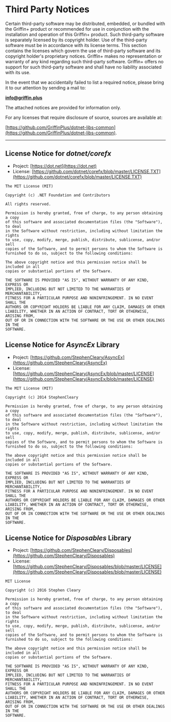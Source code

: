 # Third Party Notices

Certain third-party software may be distributed, embedded, or bundled with the Griffin+ product or
recommended for use in conjunction with the installation and operation of this Griffin+ product. Such
third-party software is separately licensed by its copyright holder. Use of the third-party software must be in
accordance with its license terms. This section contains the licenses which govern the use of third-party
software and its copyright holder's proprietary notices. Griffin+ makes no representation or warranty of
any kind regarding such third-party software. Griffin+ offers no support for such third-party software and
shall have no liability associated with its use. 

In the event that we accidentally failed to list a required notice, please bring it to our attention by sending a
mail to:

**info@griffin.plus**

The attached notices are provided for information only.

For any licenses that require disclosure of source, sources are available at:

[https://github.com/GriffinPlus/dotnet-libs-common](https://github.com/GriffinPlus/dotnet-libs-common).

-----------------------------------------------------------------------------------------------------------------------

## License Notice for *dotnet/corefx*

- Project: [https://dot.net](https://dot.net)
- License: [https://github.com/dotnet/corefx/blob/master/LICENSE.TXT](https://github.com/dotnet/corefx/blob/master/LICENSE.TXT)

```
The MIT License (MIT)

Copyright (c) .NET Foundation and Contributors

All rights reserved.

Permission is hereby granted, free of charge, to any person obtaining a copy
of this software and associated documentation files (the "Software"), to deal
in the Software without restriction, including without limitation the rights
to use, copy, modify, merge, publish, distribute, sublicense, and/or sell
copies of the Software, and to permit persons to whom the Software is
furnished to do so, subject to the following conditions:

The above copyright notice and this permission notice shall be included in all
copies or substantial portions of the Software.

THE SOFTWARE IS PROVIDED "AS IS", WITHOUT WARRANTY OF ANY KIND, EXPRESS OR
IMPLIED, INCLUDING BUT NOT LIMITED TO THE WARRANTIES OF MERCHANTABILITY,
FITNESS FOR A PARTICULAR PURPOSE AND NONINFRINGEMENT. IN NO EVENT SHALL THE
AUTHORS OR COPYRIGHT HOLDERS BE LIABLE FOR ANY CLAIM, DAMAGES OR OTHER
LIABILITY, WHETHER IN AN ACTION OF CONTRACT, TORT OR OTHERWISE, ARISING FROM,
OUT OF OR IN CONNECTION WITH THE SOFTWARE OR THE USE OR OTHER DEALINGS IN THE
SOFTWARE.
```


## License Notice for *AsyncEx* Library

- Project:  [https://github.com/StephenCleary/AsyncEx](https://github.com/StephenCleary/AsyncEx)
- License:  [https://github.com/StephenCleary/AsyncEx/blob/master/LICENSE](https://github.com/StephenCleary/AsyncEx/blob/master/LICENSE)

```
The MIT License (MIT)

Copyright (c) 2014 StephenCleary

Permission is hereby granted, free of charge, to any person obtaining a copy
of this software and associated documentation files (the "Software"), to deal
in the Software without restriction, including without limitation the rights
to use, copy, modify, merge, publish, distribute, sublicense, and/or sell
copies of the Software, and to permit persons to whom the Software is
furnished to do so, subject to the following conditions:

The above copyright notice and this permission notice shall be included in all
copies or substantial portions of the Software.

THE SOFTWARE IS PROVIDED "AS IS", WITHOUT WARRANTY OF ANY KIND, EXPRESS OR
IMPLIED, INCLUDING BUT NOT LIMITED TO THE WARRANTIES OF MERCHANTABILITY,
FITNESS FOR A PARTICULAR PURPOSE AND NONINFRINGEMENT. IN NO EVENT SHALL THE
AUTHORS OR COPYRIGHT HOLDERS BE LIABLE FOR ANY CLAIM, DAMAGES OR OTHER
LIABILITY, WHETHER IN AN ACTION OF CONTRACT, TORT OR OTHERWISE, ARISING FROM,
OUT OF OR IN CONNECTION WITH THE SOFTWARE OR THE USE OR OTHER DEALINGS IN THE
SOFTWARE.
```


## License Notice for *Disposables* Library

- Project:  [https://github.com/StephenCleary/Disposables](https://github.com/StephenCleary/Disposables)
- License:  [https://github.com/StephenCleary/Disposables/blob/master/LICENSE](https://github.com/StephenCleary/Disposables/blob/master/LICENSE)

```
MIT License

Copyright (c) 2016 Stephen Cleary

Permission is hereby granted, free of charge, to any person obtaining a copy
of this software and associated documentation files (the "Software"), to deal
in the Software without restriction, including without limitation the rights
to use, copy, modify, merge, publish, distribute, sublicense, and/or sell
copies of the Software, and to permit persons to whom the Software is
furnished to do so, subject to the following conditions:

The above copyright notice and this permission notice shall be included in all
copies or substantial portions of the Software.

THE SOFTWARE IS PROVIDED "AS IS", WITHOUT WARRANTY OF ANY KIND, EXPRESS OR
IMPLIED, INCLUDING BUT NOT LIMITED TO THE WARRANTIES OF MERCHANTABILITY,
FITNESS FOR A PARTICULAR PURPOSE AND NONINFRINGEMENT. IN NO EVENT SHALL THE
AUTHORS OR COPYRIGHT HOLDERS BE LIABLE FOR ANY CLAIM, DAMAGES OR OTHER
LIABILITY, WHETHER IN AN ACTION OF CONTRACT, TORT OR OTHERWISE, ARISING FROM,
OUT OF OR IN CONNECTION WITH THE SOFTWARE OR THE USE OR OTHER DEALINGS IN THE
SOFTWARE.
```

